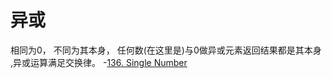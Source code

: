 # 异或
相同为0， 不同为其本身， 任何数(在这里是)与0做异或元素返回结果都是其本身 ,异或运算满足交换律。
-[136. Single Number](https://leetcode.com/problems/single-number/discuss/43171/1ms-JAVA-solution)
